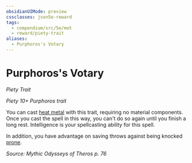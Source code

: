 ```yaml
---
obsidianUIMode: preview
cssclasses: json5e-reward
tags:
  - compendium/src/5e/mot
  - reward/piety-trait
aliases:
  - Purphoros's Votary
---
```

# Purphoros's Votary
*Piety Trait*  

*Piety 10+ Purphoros trait*

You can cast [heat metal](2-Mechanics/CLI/spells/heat-metal.md) with this trait, requiring no material components. Once you cast the spell in this way, you can't do so again until you finish a long rest. Intelligence is your spellcasting ability for this spell.

In addition, you have advantage on saving throws against being knocked [prone](2-Mechanics/CLI/rules/conditions.md#prone).

*Source: Mythic Odysseys of Theros p. 76*